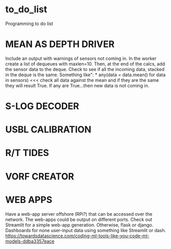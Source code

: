 # to_do_list
Programming to do list


# MEAN AS DEPTH DRIVER
  Include an output with warnings of sensors not coming in. In the worker create a list of dequeues with maxlen=10. Then, at the end of the calcs, add the sensor data to the deque. Check to see if all the incoming data, stacked in the deque is the same. Something like":
    * any(data = data.mean() for data in sensors)   <<< check all data against the mean and if they are the same they will result True. If any are True...then new data is not coming in.


# S-LOG DECODER
# USBL CALIBRATION
# R/T TIDES
# VORF CREATOR
# WEB APPS
  Have a web-app server offshore (RPi?) that can be accessed over the network. The web-apps could be output on different ports. Check out Streamlit for a simple web-app generation. Otherwise, flask or django. Dashboards for none user-input data using something like Streamlit or dash.
  https://towardsdatascience.com/coding-ml-tools-like-you-code-ml-models-ddba3357eace
  


#
